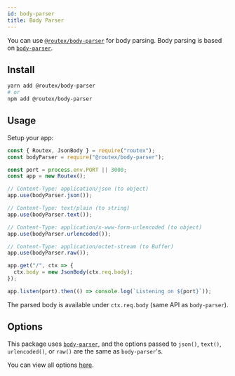 ```yaml
---
id: body-parser
title: Body Parser
---
```


You can use [`@routex/body-parser`](https://www.npmjs.com/package/@routex/body-parser) for body parsing.
Body parsing is based on [`body-parser`](https://www.npmjs.com/package/body-parser).

## Install

```bash
yarn add @routex/body-parser
# or
npm add @routex/body-parser
```

## Usage

Setup your app:

```js
const { Routex, JsonBody } = require("routex");
const bodyParser = require("@routex/body-parser");

const port = process.env.PORT || 3000;
const app = new Routex();

// Content-Type: application/json (to object)
app.use(bodyParser.json());

// Content-Type: text/plain (to string)
app.use(bodyParser.text());

// Content-Type: application/x-www-form-urlencoded (to object)
app.use(bodyParser.urlencoded());

// Content-Type: application/octet-stream (to Buffer)
app.use(bodyParser.raw());

app.get("/", ctx => {
  ctx.body = new JsonBody(ctx.req.body);
});

app.listen(port).then(() => console.log(`Listening on ${port}`));
```

The parsed body is available under `ctx.req.body` (same API as `body-parser`).

## Options

This package uses [`body-parser`](https://www.npmjs.com/package/body-parser), and the options passed to `json()`, `text()`, `urlencoded()`, or `raw()` are the same as `body-parser`'s.

You can view all options [here](https://www.npmjs.com/package/body-parser#api).
